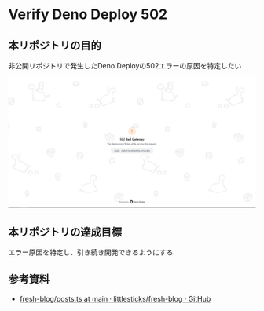 # Verify Deno Deploy 502

## 本リポジトリの目的
非公開リポジトリで発生したDeno Deployの502エラーの原因を特定したい

![screenshot](screenshot.png)

## 本リポジトリの達成目標
エラー原因を特定し、引き続き開発できるようにする

## 参考資料
- [fresh-blog/posts.ts at main · littlesticks/fresh-blog · GitHub](https://github.com/littlesticks/fresh-blog/blob/main/utils/posts.ts#L13)
